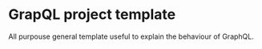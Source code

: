 # GrapQL project template

All purpouse general template useful to explain the behaviour of GraphQL.